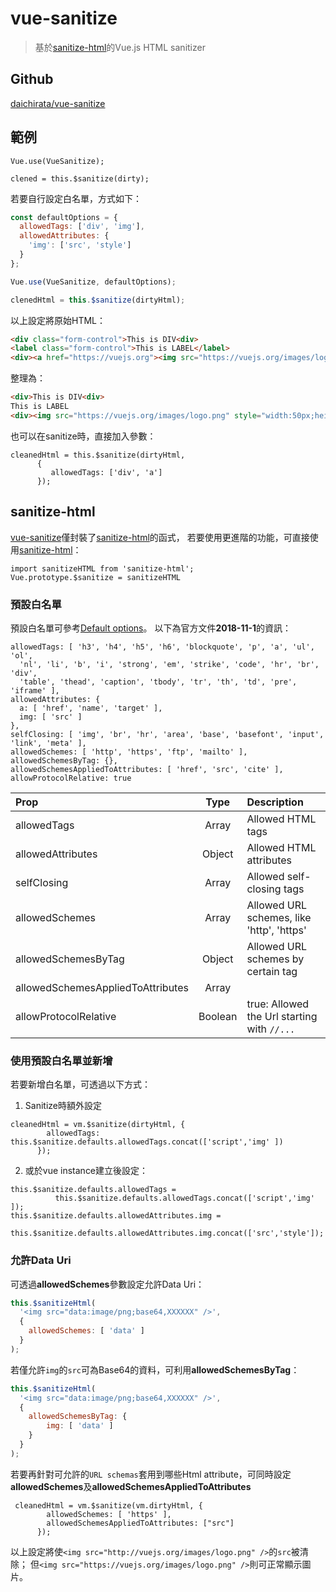 # vue-sanitize

> 基於[sanitize-html](https://github.com/punkave/sanitize-html)的Vue.js HTML sanitizer 


## Github

[daichirata/vue-sanitize](https://github.com/daichirata/vue-sanitize)


## 範例

```
Vue.use(VueSanitize);

clened = this.$sanitize(dirty);
```

若要自行設定白名單，方式如下：

```javascript
const defaultOptions = {
  allowedTags: ['div', 'img'],
  allowedAttributes: {
    'img': ['src', 'style']
  }
};

Vue.use(VueSanitize, defaultOptions);

clenedHtml = this.$sanitize(dirtyHtml);
```



以上設定將原始HTML：

```html
<div class="form-control">This is DIV<div>
<label class="form-control">This is LABEL</label>
<div><a href="https://vuejs.org"><img src="https://vuejs.org/images/logo.png" style="width:50px;height:50px" /></a></div>
```

整理為：

```html
<div>This is DIV<div>
This is LABEL
<div><img src="https://vuejs.org/images/logo.png" style="width:50px;height:50px;"></div>
```


也可以在sanitize時，直接加入參數：

```
cleanedHtml = this.$sanitize(dirtyHtml,
      {
         allowedTags: ['div', 'a']
      });
```


## sanitize-html

[vue-sanitize]()僅封裝了[sanitize-html](https://github.com/punkave/sanitize-html)的函式，
若要使用更進階的功能，可直接使用[sanitize-html](https://github.com/punkave/sanitize-html)：


```
import sanitizeHTML from 'sanitize-html';
Vue.prototype.$sanitize = sanitizeHTML
```

### 預設白名單

預設白名單可參考[Default options](https://github.com/punkave/sanitize-html#what-are-the-default-options)。
以下為官方文件**2018-11-1**的資訊：

```
allowedTags: [ 'h3', 'h4', 'h5', 'h6', 'blockquote', 'p', 'a', 'ul', 'ol',
  'nl', 'li', 'b', 'i', 'strong', 'em', 'strike', 'code', 'hr', 'br', 'div',
  'table', 'thead', 'caption', 'tbody', 'tr', 'th', 'td', 'pre', 'iframe' ],
allowedAttributes: {
  a: [ 'href', 'name', 'target' ],
  img: [ 'src' ]
},
selfClosing: [ 'img', 'br', 'hr', 'area', 'base', 'basefont', 'input', 'link', 'meta' ],
allowedSchemes: [ 'http', 'https', 'ftp', 'mailto' ],
allowedSchemesByTag: {},
allowedSchemesAppliedToAttributes: [ 'href', 'src', 'cite' ],
allowProtocolRelative: true
```

| Prop | Type | Description |
|:-----|:----:|:------------|
| allowedTags | Array | Allowed HTML tags |
| allowedAttributes | Object | Allowed HTML attributes |
| selfClosing | Array | Allowed self-closing tags |
| allowedSchemes | Array | Allowed URL schemes, like 'http', 'https' |
| allowedSchemesByTag | Object | Allowed URL schemes by certain tag |
| allowedSchemesAppliedToAttributes | Array | |
| allowProtocolRelative | Boolean | true: Allowed the Url starting with `//...` |



### 使用預設白名單並新增

若要新增白名單，可透過以下方式：


1. Sanitize時額外設定

```
cleanedHtml = vm.$sanitize(dirtyHtml, {
        allowedTags: this.$sanitize.defaults.allowedTags.concat(['script','img' ])
      });
```

2. 或於vue instance建立後設定：

```
this.$sanitize.defaults.allowedTags = 
          this.$sanitize.defaults.allowedTags.concat(['script','img' ]);
this.$sanitize.defaults.allowedAttributes.img = 
        this.$sanitize.defaults.allowedAttributes.img.concat(['src','style']);
```


### 允許Data Uri

可透過**allowedSchemes**參數設定允許Data Uri：

```javascript
this.$sanitizeHtml(
  '<img src="data:image/png;base64,XXXXXX" />',
  {
    allowedSchemes: [ 'data' ]
  }
);
```

若僅允許`img`的`src`可為Base64的資料，可利用**allowedSchemesByTag**：

```javascript
this.$sanitizeHtml(
  '<img src="data:image/png;base64,XXXXXX" />',
  {
    allowedSchemesByTag: {
        img: [ 'data' ]
    }
  }
);

```

若要再針對可允許的`URL schemas`套用到哪些Html attribute，可同時設定**allowedSchemes**及**allowedSchemesAppliedToAttributes**

```
 cleanedHtml = vm.$sanitize(vm.dirtyHtml, {
        allowedSchemes: [ 'https' ],
        allowedSchemesAppliedToAttributes: ["src"]
      });
```

以上設定將使`<img src="http://vuejs.org/images/logo.png" />`的`src`被清除；
但`<img src="https://vuejs.org/images/logo.png" />`則可正常顯示圖片。




